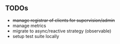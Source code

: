 TODOs
-----
- ~~manage registrar of clients for supervision/admin~~
- manage metrics
- migrate to async/reactive strategy (observable)
- setup test suite locally
